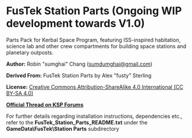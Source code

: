 # FusTek Station Parts (Ongoing WIP development towards V1.0)
Parts Pack for Kerbal Space Program, featuring ISS-inspired habitation, science lab and other crew compartments for building space stations and planetary outposts.

**Author:** Robin "sumghai" Chang (sumdumghai@gmail.com)

**Derived From:** FusTek Station Parts by Alex "fusty" Sterling

**License:** [Creative Commons Attribution-ShareAlike 4.0 International (CC BY-SA 4.0)](http://www.creativecommons.org/licenses/by-sa/4.0/)

[**Official Thread on KSP Forums**](http://forum.kerbalspaceprogram.com/threads/35043-0-20-FusTek-Station-Parts-Expansion)

For further details regarding installation instructions, dependencies etc., refer to the **FusTek\_Station\_Parts\_README.txt** under the **GameData\FusTek\Station Parts** subdirectory
